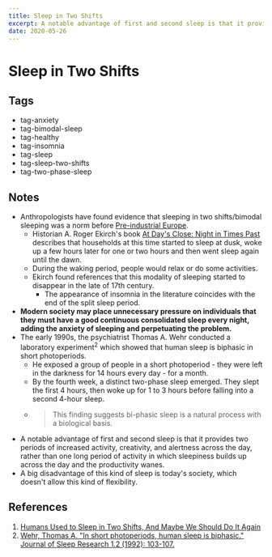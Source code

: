 ```yaml
---
title: Sleep in Two Shifts
excerpt: A notable advantage of first and second sleep is that it provides two periods of increased activity, creativity, and alertness across the day, rather than one long period of activity in which sleepiness builds up across the day and the productivity wanes.
date: 2020-05-26
---
```


# Sleep in Two Shifts

## Tags

- tag-anxiety
- tag-bimodal-sleep
- tag-healthy
- tag-insomnia
- tag-sleep
- tag-sleep-two-shifts
- tag-two-phase-sleep

## Notes

- Anthropologists have found evidence that sleeping in two shifts/bimodal sleeping was a norm before [Pre-industrial Europe](./pre-industrial-europe.md).
  - Historian A. Roger Ekirch's book [At Day's Close: Night in Times Past](https://www.amazon.com/At-Days-Close-Night-Times/dp/0393329011) describes that households at this time started to sleep at dusk, woke up a few hours later for one or two hours and then went sleep again until the dawn.
  - During the waking period, people would relax or do some activities.
  - Ekirch found references that this modality of sleeping started to disappear in the late of 17th century.
    - The appearance of insomnia in the literature coincides with the end of the split sleep period.
- **Modern society may place unnecessary pressure on individuals that they must have a good continuous consolidated sleep every night, adding the anxiety of sleeping and perpetuating the problem.**
- The early 1990s, the psychiatrist Thomas A. Wehr conducted a laboratory experiment<sup>2</sup> which showed that human sleep is biphasic in short photoperiods.
  - He exposed a group of people in a short photoperiod - they were left in the darkness for 14 hours every day - for a month.
  - By the fourth week, a distinct two-phase sleep emerged. They slept the first 4 hours, then woke up for 1 to 3 hours before falling into a second 4-hour sleep.
  - > This finding suggests bi-phasic sleep is a natural process with a biological basis.
- A notable advantage of first and second sleep is that it provides two periods of increased activity, creativity, and alertness across the day, rather than one long period of activity in which sleepiness builds up across the day and the productivity wanes.
- A big disadvantage of this kind of sleep is today's society, which doesn't allow this kind of flexibility.

## References

1. [Humans Used to Sleep in Two Shifts, And Maybe We Should Do It Again](https://www.sciencealert.com/humans-used-to-sleep-in-two-shifts-maybe-we-should-again)
2. [Wehr, Thomas A. "In short photoperiods, human sleep is biphasic." Journal of Sleep Research 1.2 (1992): 103-107.](https://onlinelibrary.wiley.com/doi/abs/10.1111/j.1365-2869.1992.tb00019.x)
